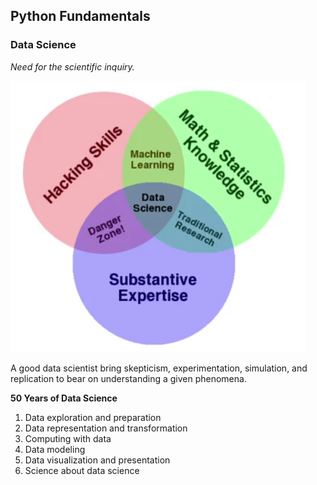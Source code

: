 ## Python Fundamentals
### Data Science
*Need for the scientific inquiry.*

![Data Science](img/DataScience.png)

A good data scientist bring skepticism, experimentation, simulation, and replication to bear on understanding a given phenomena.

**50 Years of Data Science**
1. Data exploration and preparation
1. Data representation and transformation
1. Computing with data
1. Data modeling
1. Data visualization and presentation
1. Science about data science
